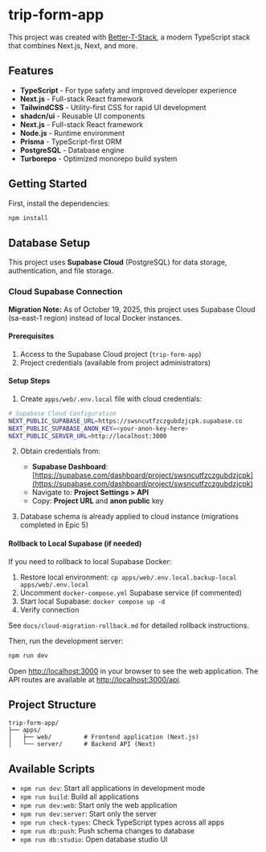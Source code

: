 # trip-form-app

This project was created with [Better-T-Stack](https://github.com/AmanVarshney01/create-better-t-stack), a modern TypeScript stack that combines Next.js, Next, and more.

## Features

- **TypeScript** - For type safety and improved developer experience
- **Next.js** - Full-stack React framework
- **TailwindCSS** - Utility-first CSS for rapid UI development
- **shadcn/ui** - Reusable UI components
- **Next.js** - Full-stack React framework
- **Node.js** - Runtime environment
- **Prisma** - TypeScript-first ORM
- **PostgreSQL** - Database engine
- **Turborepo** - Optimized monorepo build system

## Getting Started

First, install the dependencies:

```bash
npm install
```
## Database Setup

This project uses **Supabase Cloud** (PostgreSQL) for data storage, authentication, and file storage.

### Cloud Supabase Connection

**Migration Note:** As of October 19, 2025, this project uses Supabase Cloud (sa-east-1 region) instead of local Docker instances.

#### Prerequisites

1. Access to the Supabase Cloud project (`trip-form-app`)
2. Project credentials (available from project administrators)

#### Setup Steps

1. Create `apps/web/.env.local` file with cloud credentials:

```bash
# Supabase Cloud Configuration
NEXT_PUBLIC_SUPABASE_URL=https://swsncutfzczgubdzjcpk.supabase.co
NEXT_PUBLIC_SUPABASE_ANON_KEY=<your-anon-key-here>
NEXT_PUBLIC_SERVER_URL=http://localhost:3000
```

2. Obtain credentials from:
   - **Supabase Dashboard**: [https://supabase.com/dashboard/project/swsncutfzczgubdzjcpk](https://supabase.com/dashboard/project/swsncutfzczgubdzjcpk)
   - Navigate to: **Project Settings > API**
   - Copy: **Project URL** and **anon public** key

3. Database schema is already applied to cloud instance (migrations completed in Epic 5)

#### Rollback to Local Supabase (if needed)

If you need to rollback to local Supabase Docker:

1. Restore local environment: `cp apps/web/.env.local.backup-local apps/web/.env.local`
2. Uncomment `docker-compose.yml` Supabase service (if commented)
3. Start local Supabase: `docker compose up -d`
4. Verify connection

See `docs/cloud-migration-rollback.md` for detailed rollback instructions.


Then, run the development server:

```bash
npm run dev
```

Open [http://localhost:3000](http://localhost:3000) in your browser to see the web application.
The API routes are available at [http://localhost:3000/api](http://localhost:3000/api).



## Project Structure

```
trip-form-app/
├── apps/
│   ├── web/         # Frontend application (Next.js)
│   └── server/      # Backend API (Next)
```

## Available Scripts

- `npm run dev`: Start all applications in development mode
- `npm run build`: Build all applications
- `npm run dev:web`: Start only the web application
- `npm run dev:server`: Start only the server
- `npm run check-types`: Check TypeScript types across all apps
- `npm run db:push`: Push schema changes to database
- `npm run db:studio`: Open database studio UI
